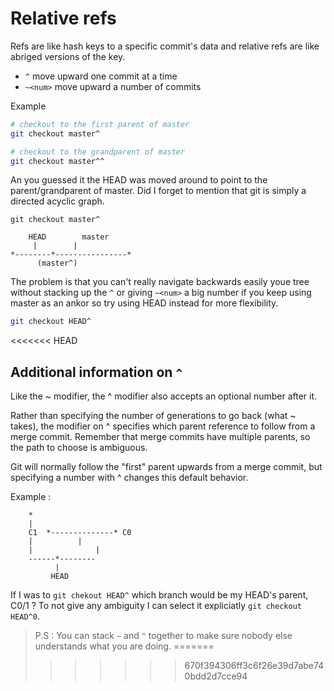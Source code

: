 # Relative refs

Refs are like hash keys to a specific commit's data and relative refs are like abriged 
versions of the key. 

- `^` move upward one commit at a time
- `~<num>` move upward a number of commits 

Example
```bash 
# checkout to the first parent of master
git checkout master^

# checkout to the grandparent of master
git checkout master^^
```
An you guessed it the HEAD was moved around to point to the parent/grandparent of 
master. Did I forget to mention that git is simply a directed acyclic graph. 

```
git checkout master^

	HEAD		master
	 | 		  |
*--------*----------------*
      (master^)
```

The problem is that you can't really navigate backwards easily youe tree without 
stacking up the `^` or giving `~<num>` a big number if you keep using master as an 
ankor so try using HEAD instead for more flexibility. 
```bash 
git checkout HEAD^
```
<<<<<<< HEAD

## Additional information on `^`

Like the ~ modifier, the ^ modifier also accepts an optional number after it.

Rather than specifying the number of generations to go back (what ~ takes), the 
modifier on ^ specifies which parent reference to follow from a merge commit. Remember 
that merge commits have multiple parents, so the path to choose is ambiguous.

Git will normally follow the "first" parent upwards from a merge commit, but specifying 
a number with ^ changes this default behavior.

Example : 
```
	*
	|
    C1	*--------------* C0 
	|	       |
	|              |
	------*--------
	      |
	     HEAD
```

If I was to `git chekout HEAD^` which branch would be my HEAD's parent, C0/1 ?
To not give any ambiguity I can select it expliciatly `git checkout HEAD^0`.

> P.S : You can stack `~` and `^` together to make sure nobody else understands what 
you are doing. 
=======
>>>>>>> 670f394306ff3c6f26e39d7abe740bdd2d7cce94
